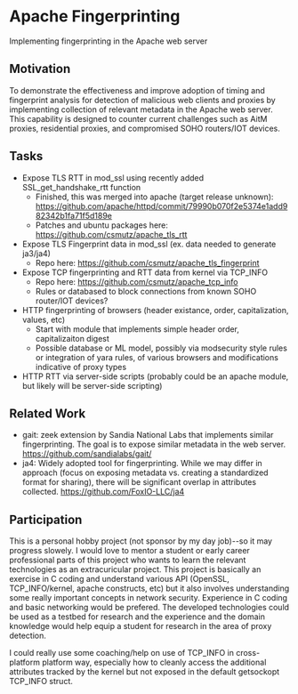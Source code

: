 # Apache Fingerprinting
Implementing fingerprinting in the Apache web server

## Motivation
To demonstrate the effectiveness and improve adoption of timing and fingerprint analysis for detection of malicious web clients and proxies by implementing collection of relevant metadata in the Apache web server. This capability is designed to counter current challenges such as AitM proxies, residential proxies, and compromised SOHO routers/IOT devices.

## Tasks
  - Expose TLS RTT in mod_ssl using recently added SSL_get_handshake_rtt function
    - Finished, this was merged into apache (target release unknown): https://github.com/apache/httpd/commit/79990b070f2e5374e1add982342b1fa71f5d189e
    - Patches and ubuntu packages here: https://github.com/csmutz/apache_tls_rtt
  - Expose TLS Fingerprint data in mod_ssl (ex. data needed to generate ja3/ja4)
    - Repo here: https://github.com/csmutz/apache_tls_fingerprint
  - Expose TCP fingerprinting and RTT data from kernel via TCP_INFO
    - Repo here: https://github.com/csmutz/apache_tcp_info
    - Rules or databased to block connections from known SOHO router/IOT devices?
  - HTTP fingerprinting of browsers (header existance, order, capitalization, values, etc)
    - Start with module that implements simple header order, capitalizaiton digest
    - Possible database or ML model, possibly via modsecurity style rules or integration of yara rules, of various browsers and modifications indicative of proxy types
  - HTTP RTT via server-side scripts (probably could be an apache module, but likely will be server-side scripting)

## Related Work
  - gait: zeek extension by Sandia National Labs that implements similar fingerprinting. The goal is to expose similar metadata in the web server. https://github.com/sandialabs/gait/
  - ja4: Widely adopted tool for fingerprinting. While we may differ in approach (focus on exposing metadata vs. creating a standardized format for sharing), there will be significant overlap in attributes collected. https://github.com/FoxIO-LLC/ja4

## Participation
This is a personal hobby project (not sponsor by my day job)--so it may progress slowely. I would love to mentor a student or early career professional parts of this project who wants to learn the relevant technologies as an extracuricular project. This project is basically an exercise in C coding and understand various API (OpenSSL, TCP_INFO/kernel, apache constructs, etc) but it also involves understanding some really important concepts in network security. Experience in C coding and basic networking would be prefered. The developed technologies could be used as a testbed for research and the experience and the domain knowledge would help equip a student for research in the area of proxy detection.

I could really use some coaching/help on use of TCP_INFO in cross-platform platform way, especially how to cleanly access the additional attributes tracked by the kernel but not exposed in the default getsockopt TCP_INFO struct. 




